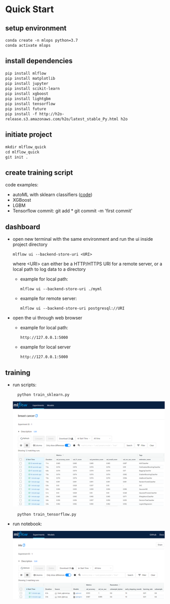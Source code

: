 # Quick Start

## setup environment
    conda create -n mlops python=3.7
    conda activate mlops

## install dependencies
    pip install mlflow
    pip install matplotlib
    pip install jupyter
    pip install scikit-learn
    pip install xgboost
    pip install lightgbm
    pip install tensorflow
    pip install future
    pip install -f http://h2o-release.s3.amazonaws.com/h2o/latest_stable_Py.html h2o

## initiate project
    mkdir mlflow_quick
    cd mlflow_quick
    git init .

## create training script
code examples:
- autoML with sklearn classifiers ([code](https://github.com/taufik-adinugraha/mlflow-quick-start/blob/main/train_sklearn_autoML.py))
- XGBoost
- LGBM
- Tensorflow
commit:
    git add *
    git commit -m 'first commit'
    
## dashboard
- open new terminal with the same environment and run the ui inside project directory
     
      mlflow ui --backend-store-uri <URI>
  where \<URI\> can either be a HTTP/HTTPS URI for a remote server, or a local path to log data to a directory  
  - example for local path:
  
        mlflow ui --backend-store-uri ./myml
  - example for remote server:
        
        mlflow ui --backend-store-uri postgresql://URI
- open the ui through web browser
  - example for local path:
        
        http://127.0.0.1:5000
  - example for local server

        http://127.0.0.1:5000

## training
- run scripts:
           
        python train_sklearn.py
     ![ui_image](images/mlflow-autoML.png)
    
        python train_tensorflow.py

- run notebook: 

     ![ui_image](images/mlflow-gbt.png)
